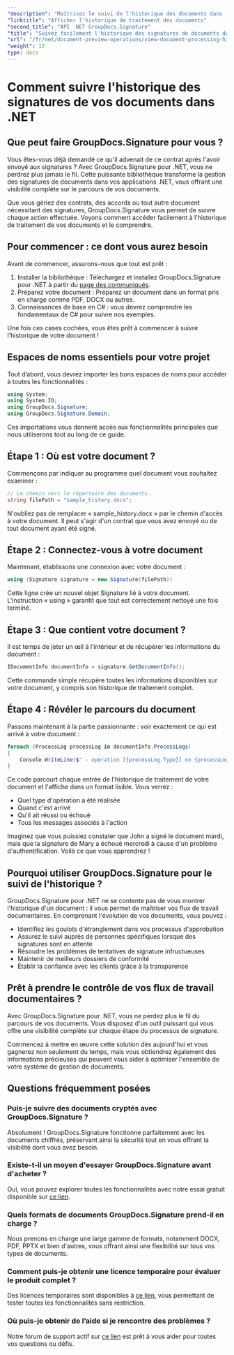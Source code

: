 ```yaml
---
"description": "Maîtrisez le suivi de l'historique des documents dans .NET avec GroupDocs.Signature. Notre guide étape par étape vous aide à surveiller les processus de signature et à optimiser la gestion des flux de travail."
"linktitle": "Afficher l'historique de traitement des documents"
"second_title": "API .NET GroupDocs.Signature"
"title": "Suivez facilement l'historique des signatures de documents dans .NET"
"url": "/fr/net/document-preview-operations/view-document-processing-history/"
"weight": 12
type: docs
---
```

# Comment suivre l'historique des signatures de vos documents dans .NET

## Que peut faire GroupDocs.Signature pour vous ?

Vous êtes-vous déjà demandé ce qu'il advenait de ce contrat après l'avoir envoyé aux signatures ? Avec GroupDocs.Signature pour .NET, vous ne perdrez plus jamais le fil. Cette puissante bibliothèque transforme la gestion des signatures de documents dans vos applications .NET, vous offrant une visibilité complète sur le parcours de vos documents.

Que vous gériez des contrats, des accords ou tout autre document nécessitant des signatures, GroupDocs.Signature vous permet de suivre chaque action effectuée. Voyons comment accéder facilement à l'historique de traitement de vos documents et le comprendre.

## Pour commencer : ce dont vous aurez besoin

Avant de commencer, assurons-nous que tout est prêt :

1. Installer la bibliothèque : Téléchargez et installez GroupDocs.Signature pour .NET à partir du [page des communiqués](https://releases.groupdocs.com/signature/net/).
2. Préparez votre document : Préparez un document dans un format pris en charge comme PDF, DOCX ou autres.
3. Connaissances de base en C# : vous devrez comprendre les fondamentaux de C# pour suivre nos exemples.

Une fois ces cases cochées, vous êtes prêt à commencer à suivre l'historique de votre document !

## Espaces de noms essentiels pour votre projet

Tout d’abord, vous devrez importer les bons espaces de noms pour accéder à toutes les fonctionnalités :

```csharp
using System;
using System.IO;
using GroupDocs.Signature;
using GroupDocs.Signature.Domain;
```

Ces importations vous donnent accès aux fonctionnalités principales que nous utiliserons tout au long de ce guide.

## Étape 1 : Où est votre document ?

Commençons par indiquer au programme quel document vous souhaitez examiner :

```csharp
// Le chemin vers le répertoire des documents.
string filePath = "sample_history.docx";
```

N'oubliez pas de remplacer « sample_history.docx » par le chemin d'accès à votre document. Il peut s'agir d'un contrat que vous avez envoyé ou de tout document ayant été signé.

## Étape 2 : Connectez-vous à votre document

Maintenant, établissons une connexion avec votre document :

```csharp
using (Signature signature = new Signature(filePath))
```

Cette ligne crée un nouvel objet Signature lié à votre document. L'instruction « using » garantit que tout est correctement nettoyé une fois terminé.

## Étape 3 : Que contient votre document ?

Il est temps de jeter un œil à l’intérieur et de récupérer les informations du document :

```csharp
IDocumentInfo documentInfo = signature.GetDocumentInfo();
```

Cette commande simple récupère toutes les informations disponibles sur votre document, y compris son historique de traitement complet.

## Étape 4 : Révéler le parcours du document

Passons maintenant à la partie passionnante : voir exactement ce qui est arrivé à votre document :

```csharp
foreach (ProcessLog processLog in documentInfo.ProcessLogs)
{
    Console.WriteLine($" - operation [{processLog.Type}] on {processLog.Date.ToShortDateString()}. Succeeded/Failed {processLog.Succeeded}/{processLog.Failed}. Message: {processLog.Message}");
}
```

Ce code parcourt chaque entrée de l'historique de traitement de votre document et l'affiche dans un format lisible. Vous verrez :
- Quel type d'opération a été réalisée
- Quand c'est arrivé
- Qu'il ait réussi ou échoué
- Tous les messages associés à l'action

Imaginez que vous puissiez constater que John a signé le document mardi, mais que la signature de Mary a échoué mercredi à cause d'un problème d'authentification. Voilà ce que vous apprendrez !

## Pourquoi utiliser GroupDocs.Signature pour le suivi de l'historique ?

GroupDocs.Signature pour .NET ne se contente pas de vous montrer l'historique d'un document : il vous permet de maîtriser vos flux de travail documentaires. En comprenant l'évolution de vos documents, vous pouvez :

- Identifiez les goulots d'étranglement dans vos processus d'approbation
- Assurez le suivi auprès de personnes spécifiques lorsque des signatures sont en attente
- Résoudre les problèmes de tentatives de signature infructueuses
- Maintenir de meilleurs dossiers de conformité
- Établir la confiance avec les clients grâce à la transparence

## Prêt à prendre le contrôle de vos flux de travail documentaires ?

Avec GroupDocs.Signature pour .NET, vous ne perdez plus le fil du parcours de vos documents. Vous disposez d'un outil puissant qui vous offre une visibilité complète sur chaque étape du processus de signature.

Commencez à mettre en œuvre cette solution dès aujourd'hui et vous gagnerez non seulement du temps, mais vous obtiendrez également des informations précieuses qui peuvent vous aider à optimiser l'ensemble de votre système de gestion de documents.

## Questions fréquemment posées

### Puis-je suivre des documents cryptés avec GroupDocs.Signature ?

Absolument ! GroupDocs.Signature fonctionne parfaitement avec les documents chiffrés, préservant ainsi la sécurité tout en vous offrant la visibilité dont vous avez besoin.

### Existe-t-il un moyen d'essayer GroupDocs.Signature avant d'acheter ?

Oui, vous pouvez explorer toutes les fonctionnalités avec notre essai gratuit disponible sur [ce lien](https://releases.groupdocs.com/).

### Quels formats de documents GroupDocs.Signature prend-il en charge ?

Nous prenons en charge une large gamme de formats, notamment DOCX, PDF, PPTX et bien d'autres, vous offrant ainsi une flexibilité sur tous vos types de documents.

### Comment puis-je obtenir une licence temporaire pour évaluer le produit complet ?

Des licences temporaires sont disponibles à [ce lien](https://purchase.groupdocs.com/temporary-license/), vous permettant de tester toutes les fonctionnalités sans restriction.

### Où puis-je obtenir de l’aide si je rencontre des problèmes ?

Notre forum de support actif sur [ce lien](https://forum.groupdocs.com/c/signature/13) est prêt à vous aider pour toutes vos questions ou défis.